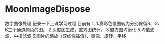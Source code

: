# MoonImageDispose
数字图像处理
记录一下上课学习过程
目前有：
1.真彩色位图转为分别保留R、G、B三个通道颜色的图。
2.灰度图生成，直方图统计。
3.直方图均衡化
5.均值滤波、中指滤波
6.图片的缩放（双线性插值）、镜像、旋转、平移
